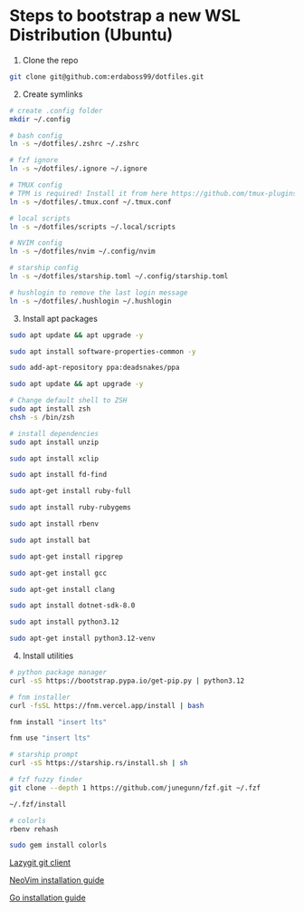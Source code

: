 # Steps to bootstrap a new WSL Distribution (Ubuntu)

1. Clone the repo

```bash
git clone git@github.com:erdaboss99/dotfiles.git
```

2. Create symlinks

```bash
# create .config folder
mkdir ~/.config
```

```bash
# bash config
ln -s ~/dotfiles/.zshrc ~/.zshrc
```

```bash
# fzf ignore
ln -s ~/dotfiles/.ignore ~/.ignore
```

```bash
# TMUX config
# TPM is required! Install it from here https://github.com/tmux-plugins/tpm
ln -s ~/dotfiles/.tmux.conf ~/.tmux.conf
```

```bash
# local scripts
ln -s ~/dotfiles/scripts ~/.local/scripts
```

```bash
# NVIM config
ln -s ~/dotfiles/nvim ~/.config/nvim
```

```bash
# starship config
ln -s ~/dotfiles/starship.toml ~/.config/starship.toml
```

```bash
# hushlogin to remove the last login message
ln -s ~/dotfiles/.hushlogin ~/.hushlogin
```

3. Install apt packages

```bash
sudo apt update && apt upgrade -y

sudo apt install software-properties-common -y

sudo add-apt-repository ppa:deadsnakes/ppa

sudo apt update && apt upgrade -y

# Change default shell to ZSH
sudo apt install zsh
chsh -s /bin/zsh
```

```bash
# install dependencies
sudo apt install unzip

sudo apt install xclip

sudo apt install fd-find

sudo apt-get install ruby-full

sudo apt install ruby-rubygems

sudo apt install rbenv

sudo apt install bat

sudo apt-get install ripgrep

sudo apt-get install gcc

sudo apt-get install clang

sudo apt install dotnet-sdk-8.0

sudo apt install python3.12

sudo apt-get install python3.12-venv
```

4. Install utilities

```bash
# python package manager
curl -sS https://bootstrap.pypa.io/get-pip.py | python3.12
```

```bash
# fnm installer
curl -fsSL https://fnm.vercel.app/install | bash

fnm install "insert lts"

fnm use "insert lts"
```

```bash
# starship prompt
curl -sS https://starship.rs/install.sh | sh
```

```bash
# fzf fuzzy finder
git clone --depth 1 https://github.com/junegunn/fzf.git ~/.fzf

~/.fzf/install
```

```bash
# colorls
rbenv rehash

sudo gem install colorls
```

[Lazygit git client](https://github.com/jesseduffield/lazygit)

[NeoVim installation guide](https://github.com/neovim/neovim/blob/master/INSTALL.md)

[Go installation guide](https://go.dev/doc/install)

